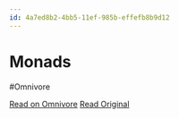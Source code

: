 ```yaml
---
id: 4a7ed8b2-4bb5-11ef-985b-effefb8b9d12
---
```


# Monads
#Omnivore

[Read on Omnivore](https://omnivore.app/me/u-ed-683-cbf-1-c-16-45-c-7-8435-b-78503478166-monad-manifesto-pd-190f1bf0d5c)
[Read Original](https://jsnover.com/Docs/MonadManifesto.pdf)


